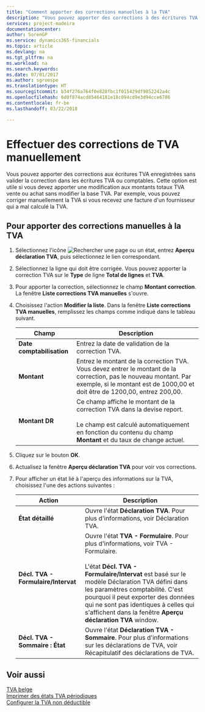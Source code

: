 ```yaml
---
title: "Comment apporter des corrections manuelles à la TVA"
description: "Vous pouvez apporter des corrections à des écritures TVA validées sans valider la correction dans les écritures TVA ou les écritures comptables. Cette option est utile si vous devez apporter une modification aux montants totaux TVA vente ou achat sans modifier la base TVA. Par exemple, vous pouvez corriger manuellement la TVA si vous recevez une facture d'un fournisseur qui a calculé la TVA de façon erronée."
services: project-madeira
documentationcenter: 
author: SorenGP
ms.service: dynamics365-financials
ms.topic: article
ms.devlang: na
ms.tgt_pltfrm: na
ms.workload: na
ms.search.keywords: 
ms.date: 07/01/2017
ms.author: sgroespe
ms.translationtype: HT
ms.sourcegitcommit: b34f276a764f0e828fbc1f015429df9852242a4c
ms.openlocfilehash: 6d0f874acd85464181e18c094cd9e3d94cce6786
ms.contentlocale: fr-be
ms.lasthandoff: 03/22/2018

---
```

# <a name="make-manual-corrections-to-vat"></a>Effectuer des corrections de TVA manuellement
Vous pouvez apporter des corrections aux écritures TVA enregistrées sans valider la correction dans les écritures TVA ou comptables. Cette option est utile si vous devez apporter une modification aux montants totaux TVA vente ou achat sans modifier la base TVA. Par exemple, vous pouvez corriger manuellement la TVA si vous recevez une facture d'un fournisseur qui a mal calculé la TVA.  

## <a name="to-make-manual-corrections-to-vat"></a>Pour apporter des corrections manuelles à la TVA  

1.  Sélectionnez l'icône ![Rechercher une page ou un état](../../media/ui-search/search_small.png "icône Rechercher une page ou un état"), entrez **Aperçu déclaration TVA**, puis sélectionnez le lien correspondant.  
2.  Sélectionnez la ligne qui doit être corrigée. Vous pouvez apporter la correction TVA sur le **Type** de ligne **Total de lignes** et **TVA**.  
3.  Pour apporter la correction, sélectionnez le champ **Montant correction**. La fenêtre **Liste corrections TVA manuelles** s'ouvre.  
4.  Choisissez l'action **Modifier la liste**. Dans la fenêtre **Liste corrections TVA manuelles**, remplissez les champs comme indiqué dans le tableau suivant.  

    |Champ|Description|  
    |---------------------------------|---------------------------------------|  
    |**Date comptabilisation**|Entrez la date de validation de la correction TVA.|  
    |**Montant**|Entrez le montant de la correction TVA. Vous devez entrer le montant de la correction, pas le nouveau montant. Par exemple, si le montant est de 1000,00 et doit être de 1200,00, entrez 200,00.|  
    |**Montant DR**|Ce champ affiche le montant de la correction TVA dans la devise report.<br /><br /> Le champ est calculé automatiquement en fonction du contenu du champ **Montant** et du taux de change actuel.|  

5.  Cliquez sur le bouton **OK**.  
6.  Actualisez la fenêtre **Aperçu déclaration TVA** pour voir vos corrections.  
7.  Pour afficher un état lié à l'aperçu des informations sur la TVA, choisissez l'une des actions suivantes :  

    |Action|Description|  
    |------------|---------------------------------------|  
    |**État détaillé**|Ouvre l'état **Déclaration TVA**. Pour plus d'informations, voir Déclaration TVA.|  
    |**Décl. TVA - Formulaire/Intervat**|Ouvre l'état **TVA - Formulaire**. Pour plus d'informations, voir TVA - Formulaire.<br /><br /> L'état **Décl. TVA - Formulaire/Intervat** est basé sur le modèle Déclaration TVA défini dans les paramètres comptabilité. C'est pourquoi il peut exporter des données qui ne sont pas identiques à celles qui s'affichent dans la fenêtre **Aperçu déclaration TVA** window.|  
    |**Décl. TVA - Sommaire : État**|Ouvre l'état **Déclaration TVA - Sommaire**. Pour plus d'informations sur les déclarations de TVA, voir Récapitulatif des déclarations de TVA.|  

## <a name="see-also"></a>Voir aussi  
 [TVA belge](belgian-vat.md)   
 [Imprimer des états TVA périodiques](how-to-print-periodic-vat-reports.md)   
 [Configurer la TVA non déductible](how-to-set-up-non-deductible-vat.md)

